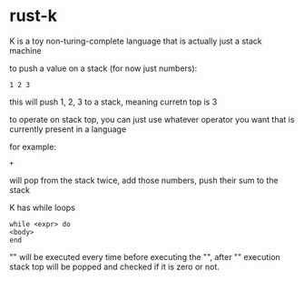 # rust-k

K is a toy non-turing-complete language that is actually just a stack machine

to push a value on a stack (for now just numbers):
```
1 2 3
```
this will push 1, 2, 3 to a stack, meaning curretn top is 3

to operate on stack top, you can just use whatever operator you want that is currently present in a language

for example:
```
+
```
will pop from the stack twice, add those numbers, push their sum to the stack

K has while loops

```
while <expr> do
<body>
end
```

"<expr>" will be executed every time before executing the "<body>", after "<expr>" execution stack top will be popped
and checked if it is zero or not.
